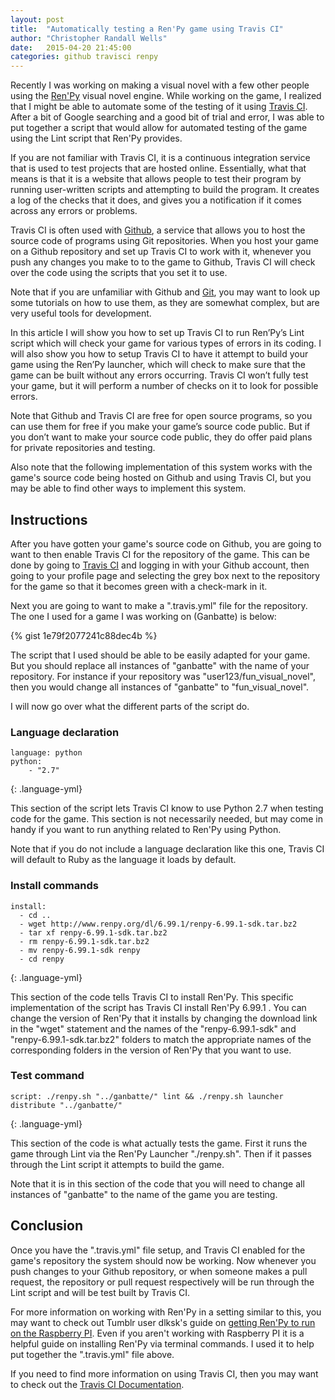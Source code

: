 ```yaml
---
layout: post
title:  "Automatically testing a Ren'Py game using Travis CI"
author: "Christopher Randall Wells"
date:   2015-04-20 21:45:00
categories: github travisci renpy
---
```

Recently I was working on making a visual novel with a few other people using the [Ren'Py](http://www.renpy.org/) visual novel engine. While working on the game, I realized that I might be able to automate some of the testing of it using [Travis CI](https://travis-ci.org). After a bit of Google searching and a good bit of trial and error, I was able to put together a script that would allow for automated testing of the game using the Lint script that Ren'Py provides.

If you are not familiar with Travis CI, it is a continuous integration service that is used to test projects that are hosted online. Essentially, what that means is that it is a website that allows people to test their program by running user-written scripts and attempting to build the program. It creates a log of the checks that it does, and gives you a notification if it comes across any errors or problems.

Travis CI is often used with [Github](https://github.com/), a service that allows you to host the source code of programs using Git repositories. When you host your game on a Github repository and set up Travis CI to work with it, whenever you push any changes you make to to the game to Github, Travis CI will check over the code using the scripts that you set it to use.

Note that if you are unfamiliar with Github and [Git](http://git-scm.com/), you may want to look up some tutorials on how to use them, as they are somewhat complex, but are very useful tools for development.

In this article I will show you how to set up Travis CI to run Ren’Py’s Lint script which will check your game for various types of errors in its coding. I will also show you how to setup Travis CI to have it attempt to build your game using the Ren’Py launcher, which will check to make sure that the game can be built without any errors occurring. Travis CI won’t fully test your game, but it will perform a number of checks on it to look for possible errors.

Note that Github and Travis CI are free for open source programs, so you can use them for free if you make your game’s source code public. But if you don’t want to make your source code public, they do offer paid plans for private repositories and testing.

Also note that the following implementation of this system works with the game's source code being hosted on Github and using Travis CI, but you may be able to find other ways to implement this system.

## Instructions
After you have gotten your game's source code on Github, you are going to want to then enable Travis CI for the repository of the game. This can be done by going to [Travis CI](https://travis-ci.org) and logging in with your Github account, then going to your profile page and selecting the grey box next to the repository for the game so that it becomes green with a check-mark in it.

Next you are going to want to make a ".travis.yml" file for the repository. The one I used for a game I was working on (Ganbatte) is below:

{% gist 1e79f2077241c88dec4b %}

The script that I used should be able to be easily adapted for your game. But you should replace all instances of "ganbatte" with the name of your repository. For instance if your repository was "user123/fun_visual_novel", then you would change all instances of "ganbatte" to "fun_visual_novel".

I will now go over what the different parts of the script do.

### Language declaration
~~~
language: python
python:
    - "2.7"
~~~
{: .language-yml}

This section of the script lets Travis CI know to use Python 2.7 when testing code for the game. This section is not necessarily needed, but may come in handy if you want to run anything related to Ren'Py using Python.

Note that if you do not include a language declaration like this one, Travis CI will default to Ruby as the language it loads by default.

### Install commands
~~~
install:
  - cd ..
  - wget http://www.renpy.org/dl/6.99.1/renpy-6.99.1-sdk.tar.bz2
  - tar xf renpy-6.99.1-sdk.tar.bz2
  - rm renpy-6.99.1-sdk.tar.bz2
  - mv renpy-6.99.1-sdk renpy
  - cd renpy
~~~
{: .language-yml}

This section of the code tells Travis CI to install Ren'Py. This specific implementation of the script has Travis CI install Ren'Py 6.99.1 . You can change the version of Ren'Py that it installs by changing the download link in the "wget" statement and the names of the "renpy-6.99.1-sdk" and "renpy-6.99.1-sdk.tar.bz2" folders to match the appropriate names of the corresponding folders in the version of Ren'Py that you want to use.

### Test command
~~~
script: ./renpy.sh "../ganbatte/" lint && ./renpy.sh launcher distribute "../ganbatte/"
~~~
{: .language-yml}

This section of the code is what actually tests the game. First it runs the game through Lint via the Ren'Py Launcher "./renpy.sh". Then if it passes through the Lint script it attempts to build the game.

Note that it is in this section of the code that you will need to change all instances of "ganbatte" to the name of the game you are testing.


## Conclusion
Once you have the ".travis.yml" file setup, and Travis CI enabled for the game's repository the system should now be working. Now whenever you push changes to your Github repository, or when someone makes a pull request, the repository or pull request respectively will be run through the Lint script and will be test built by Travis CI.

For more information on working with Ren'Py in a setting similar to this, you may want to check out Tumblr user dlksk's guide on [getting Ren'Py to run on the Raspberry PI](http://dlksk.tumblr.com/post/107500026059/getting-renpy-to-run-on-the-raspberry-pi). Even if you aren't working with Raspberry PI it is a helpful guide on installing Ren'Py via terminal commands. I used it to help put together the ".travis.yml" file above.

If you need to find more information on using Travis CI, then you may want to check out the [Travis CI Documentation](http://docs.travis-ci.com/).
